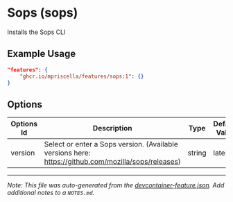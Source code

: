 
# Sops (sops)

Installs the Sops CLI

## Example Usage

```json
"features": {
    "ghcr.io/mpriscella/features/sops:1": {}
}
```

## Options

| Options Id | Description | Type | Default Value |
|-----|-----|-----|-----|
| version | Select or enter a Sops version. (Available versions here: https://github.com/mozilla/sops/releases) | string | latest |



---

_Note: This file was auto-generated from the [devcontainer-feature.json](https://github.com/mpriscella/features/blob/main/src/sops/devcontainer-feature.json).  Add additional notes to a `NOTES.md`._
